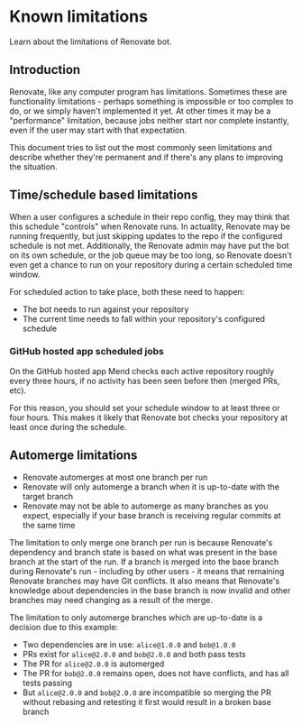 # Known limitations

Learn about the limitations of Renovate bot.

## Introduction

Renovate, like any computer program has limitations.
Sometimes these are functionality limitations - perhaps something is impossible or too complex to do, or we simply haven't implemented it yet.
At other times it may be a "performance" limitation, because jobs neither start nor complete instantly, even if the user may start with that expectation.

This document tries to list out the most commonly seen limitations and describe whether they're permanent and if there's any plans to improving the situation.

## Time/schedule based limitations

When a user configures a schedule in their repo config, they may think that this schedule "controls" when Renovate runs.
In actuality, Renovate may be running frequently, but just skipping updates to the repo if the configured schedule is not met.
Additionally, the Renovate admin may have put the bot on its own schedule, or the job queue may be too long, so Renovate doesn't even get a chance to run on your repository during a certain scheduled time window.

For scheduled action to take place, both these need to happen:

- The bot needs to run against your repository
- The current time needs to fall within your repository's configured schedule

### GitHub hosted app scheduled jobs

On the GitHub hosted app Mend checks each active repository roughly every three hours, if no activity has been seen before then (merged PRs, etc).

For this reason, you should set your schedule window to at least three or four hours.
This makes it likely that Renovate bot checks your repository at least once during the schedule.

## Automerge limitations

- Renovate automerges at most one branch per run
- Renovate will only automerge a branch when it is up-to-date with the target branch
- Renovate may not be able to automerge as many branches as you expect, especially if your base branch is receiving regular commits at the same time

The limitation to only merge one branch per run is because Renovate's dependency and branch state is based on what was present in the base branch at the start of the run.
If a branch is merged into the base branch during Renovate's run - including by other users - it means that remaining Renovate branches may have Git conflicts.
It also means that Renovate's knowledge about dependencies in the base branch is now invalid and other branches may need changing as a result of the merge.

The limitation to only automerge branches which are up-to-date is a decision due to this example:

- Two dependencies are in use: `alice@1.0.0` and `bob@1.0.0`
- PRs exist for `alice@2.0.0` and `bob@2.0.0` and both pass tests
- The PR for `alice@2.0.0` is automerged
- The PR for `bob@2.0.0` remains open, does not have conflicts, and has all tests passing
- But `alice@2.0.0` and `bob@2.0.0` are incompatible so merging the PR without rebasing and retesting it first would result in a broken base branch
